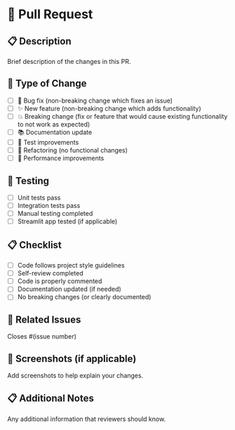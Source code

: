# 🚀 Pull Request

## 📋 Description

Brief description of the changes in this PR.

## 🔄 Type of Change

- [ ] 🐛 Bug fix (non-breaking change which fixes an issue)
- [ ] ✨ New feature (non-breaking change which adds functionality)
- [ ] 💥 Breaking change (fix or feature that would cause existing functionality to not work as expected)
- [ ] 📚 Documentation update
- [ ] 🧪 Test improvements
- [ ] 🔧 Refactoring (no functional changes)
- [ ] 🚀 Performance improvements

## 🧪 Testing

- [ ] Unit tests pass
- [ ] Integration tests pass
- [ ] Manual testing completed
- [ ] Streamlit app tested (if applicable)

## 📋 Checklist

- [ ] Code follows project style guidelines
- [ ] Self-review completed
- [ ] Code is properly commented
- [ ] Documentation updated (if needed)
- [ ] No breaking changes (or clearly documented)

## 🔗 Related Issues

Closes #(issue number)

## 📸 Screenshots (if applicable)

Add screenshots to help explain your changes.

## 📋 Additional Notes

Any additional information that reviewers should know.
